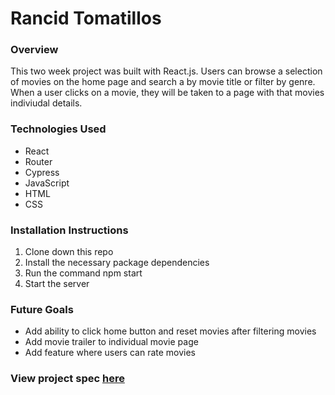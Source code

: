# Rancid Tomatillos 

### Overview

This two week project was built with React.js. Users can browse a selection of movies on the home page and search a by movie title or filter by genre. When a 
user clicks on a movie, they will be taken to a page with that movies indiviudal details. 

### Technologies Used

- React
- Router
- Cypress
- JavaScript
- HTML
- CSS

### Installation Instructions

1. Clone down this repo
2. Install the necessary package dependencies
3. Run the command npm start
4. Start the server 

### Future Goals
- Add ability to click home button and reset movies after filtering movies
- Add movie trailer to individual movie page
- Add feature where users can rate movies 

### View project spec [here](https://frontend.turing.edu/projects/module-3/rancid-tomatillos-v3.html)

